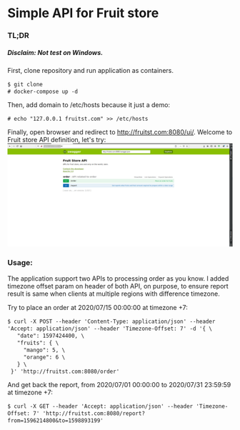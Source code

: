 # Simple API for Fruit store

### TL;DR
##### Disclaim: Not test on Windows.

First, clone repository and run application as containers.
```
$ git clone
# docker-compose up -d 
```
Then, add domain to /etc/hosts because it just a demo:
```
# echo "127.0.0.1 fruitst.com" >> /etc/hosts
```
Finally, open browser and redirect to http://fruitst.com:8080/ui/. Welcome to Fruit store API definition, let's try:
![API definition page](docs/fruit_store_swagger.png)

### Usage:
The application support two APIs to processing order as you know. I added timezone offset param on header of both API, on purpose, 
to ensure report result is same when clients at multiple regions with difference timezone.

Try to place an order at 2020/07/15 00:00:00 at timezone +7:
```
$ curl -X POST --header 'Content-Type: application/json' --header 'Accept: application/json' --header 'Timezone-Offset: 7' -d '{ \ 
   "date": 1597424400, \ 
   "fruits": { \ 
     "mango": 5, \ 
     "orange": 6 \ 
   } \ 
 }' 'http://fruitst.com:8080/order'
```

And get back the report, from 2020/07/01 00:00:00 to 2020/07/31 23:59:59 at timezone +7:
```
$ curl -X GET --header 'Accept: application/json' --header 'Timezone-Offset: 7' 'http://fruitst.com:8080/report?from=1596214800&to=1598893199'
```